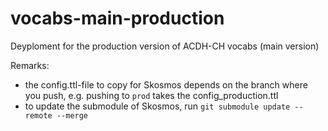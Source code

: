 # vocabs-main-production
Deyploment for the production version of ACDH-CH vocabs (main version)

Remarks:
* the config.ttl-file to copy for Skosmos depends on the branch where you push, e.g. pushing to `prod` takes the config_production.ttl
* to update the submodule of Skosmos, run `git submodule update --remote --merge` 
